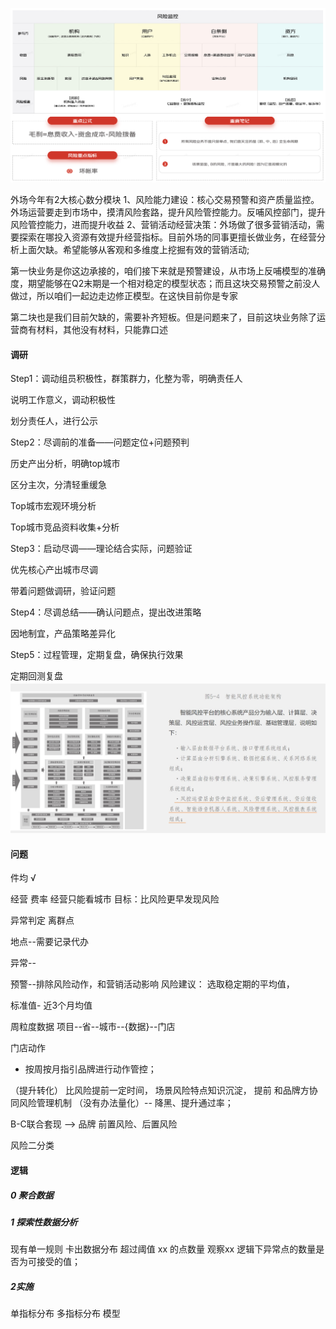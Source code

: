 
![image.png](https://raw.githubusercontent.com/LEAP1557/Images/main/LEAP/f%E6%95%99%E5%AD%A6202304031607605.png)


外场今年有2大核心数分模块
1、风险能力建设：核心交易预警和资产质量监控。外场运营要走到市场中，摸清风险套路，提升风险管控能力。反哺风控部门，提升风险管控能力，进而提升收益
2、营销活动经营决策：外场做了很多营销活动，需要探索在哪投入资源有效提升经营指标。目前外场的同事更擅长做业务，在经营分析上面欠缺。希望能够从客观和多维度上挖掘有效的营销活动;

第一快业务是你这边承接的，咱们接下来就是预警建设，从市场上反哺模型的准确度，期望能够在Q2末期是一个相对稳定的模型状态；而且这块交易预警之前没人做过，所以咱们一起边走边修正模型。在这快目前你是专家

第二块也是我们目前欠缺的，需要补齐短板。但是问题来了，目前这块业务除了运营商有材料，其他没有材料，只能靠口述



#### 调研
Step1：调动组员积极性，群策群力，化整为零，明确责任人

说明工作意义，调动积极性

划分责任人，进行公示

Step2：尽调前的准备——问题定位+问题预判

历史产出分析，明确top城市

区分主次，分清轻重缓急

Top城市宏观环境分析

Top城市竞品资料收集+分析

Step3：启动尽调——理论结合实际，问题验证

优先核心产出城市尽调

带着问题做调研，验证问题

Step4：尽调总结——确认问题点，提出改进策略

因地制宜，产品策略差异化

Step5：过程管理，定期复盘，确保执行效果

定期回测复盘
<sub></sub>
![image.png](https://raw.githubusercontent.com/LEAP1557/Images/main/LEAP/202304031755304.png)



#### 问题
件均  √


经营  费率 
经营只能看城市
目标：比风险更早发现风险

异常判定 离群点 


地点--需要记录代办

异常--

预警--排除风险动作，和营销活动影响 
风险建议： 选取稳定期的平均值， 

标准值- 近3个月均值

周粒度数据
项目--省--城市--{数据}--门店

门店动作
- 按周按月指引品牌进行动作管控；


（提升转化）
比风险提前一定时间，
场景风险特点知识沉淀，
提前
和品牌方协同风险管理机制 （没有办法量化）-- 降黑、提升通过率；

B-C联合套现  -->  品牌
前置风险、后置风险



风险二分类

#### 逻辑
##### 0 聚合数据
##### 1 探索性数据分析
现有单一规则 卡出数据分布
超过阈值 xx 的点数量
观察xx 逻辑下异常点的数量是否为可接受的值；
##### 2实施
单指标分布
多指标分布
模型
